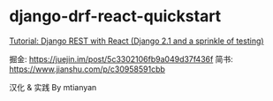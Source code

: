 # django-drf-react-quickstart

[Tutorial: Django REST with React (Django 2.1 and a sprinkle of testing)](https://www.valentinog.com/blog/tutorial-api-django-rest-react/#Django_REST_with_React_wrapping_up)

掘金: https://juejin.im/post/5c3302106fb9a049d37f436f
简书: https://www.jianshu.com/p/c30958591cbb

汉化 & 实践 By mtianyan

